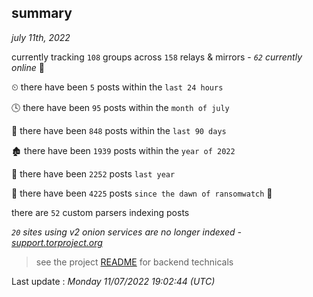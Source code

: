 
## summary
_july 11th, 2022_

currently tracking `108` groups across `158` relays & mirrors - _`62` currently online_ 📡

⏲ there have been `5` posts within the `last 24 hours`

🕓 there have been `95` posts within the `month of july`

📅 there have been `848` posts within the `last 90 days`

🏚 there have been `1939` posts within the `year of 2022`

🚀 there have been `2252` posts `last year`

🦕 there have been `4225` posts `since the dawn of ransomwatch` 🐣

there are `52` custom parsers indexing posts

_`20` sites using v2 onion services are no longer indexed - [support.torproject.org](https://support.torproject.org/onionservices/v2-deprecation/)_

> see the project [README](https://github.com/jmousqueton/ransomwatch#readme) for backend technicals



Last update : _Monday 11/07/2022 19:02:44 (UTC)_


